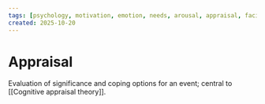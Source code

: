 ```yaml
---
tags: [psychology, motivation, emotion, needs, arousal, appraisal, facial-expression, amygdala]
created: 2025-10-20
---
```

# Appraisal

Evaluation of significance and coping options for an event; central to [[Cognitive appraisal theory]].
